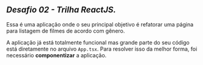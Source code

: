 ## _Desafio 02 - Trilha ReactJS._

Essa é uma aplicação onde o seu principal objetivo é refatorar uma página para listagem de filmes de acordo com gênero. 

A aplicação já está totalmente funcional mas grande parte do seu código está diretamente no arquivo `App.tsx`. Para resolver isso da melhor forma, foi necessário **componentizar** a aplicação.
